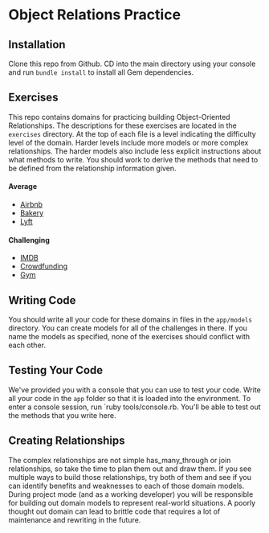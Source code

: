 # Object Relations Practice

## Installation

Clone this repo from Github. CD into the main directory using your console and
run `bundle install` to install all Gem dependencies.

## Exercises

This repo contains domains for practicing building Object-Oriented
Relationships. The descriptions for these exercises are located in the
`exercises` directory. At the top of each file is a level indicating  the difficulty level
of the domain. Harder levels include more models or more
complex relationships. The harder models also include less explicit instructions
about what methods to write. You should work to derive the methods that need to
be defined from the relationship information given.

#### Average

- [Airbnb](https://github.com/learn-co-curriculum/oo-relationships-practice/blob/master/exercises/airbnb.md)
- [Bakery](https://github.com/learn-co-curriculum/oo-relationships-practice/blob/master/exercises/bakery.md)
- [Lyft](https://github.com/learn-co-curriculum/oo-relationships-practice/blob/master/exercises/lyft.md)

#### Challenging

- [IMDB](https://github.com/learn-co-curriculum/oo-relationships-practice/blob/master/exercises/imdb.md)
- [Crowdfunding](https://github.com/learn-co-curriculum/oo-relationships-practice/blob/master/exercises/crowdfunding.md)
- [Gym](https://github.com/learn-co-curriculum/oo-relationships-practice/blob/master/exercises/gym.md)

## Writing Code

You should write all your code for these domains in files in the `app/models`
directory. You can create models for all of the challenges in there. If you name
the models as specified, none of the exercises should conflict with each other.

## Testing Your Code

We've provided you with a console that you can use to test your code. Write all
your code in the `app` folder so that it is loaded into the environment. To
enter a console session, run `ruby tools/console.rb. You'll be able to test out
the methods that you write here.

## Creating Relationships

The complex relationships are not simple has_many_through or join relationships,
so take the time to plan them out and draw them. If you see multiple ways to
build those relationships, try both of them and see if you can identify benefits
and weaknesses to each of those domain models. During project mode (and as a
working developer) you will be responsible for building out domain models to
represent real-world situations. A poorly thought out domain can lead to brittle
code that requires a lot of maintenance and rewriting in the future.

